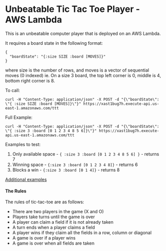 # Unbeatable Tic Tac Toe Player - AWS Lambda

This is an unbeatable computer player that is deployed on an AWS Lambda. 

It requires a board state in the following format:
```
{
  "boardState": "{:size SIZE :board [MOVES]}"
}
```
where size is the number of rows, and moves is a vector of sequential moves (0
indexed) ie. On a size 3 board, the top left corner is 0, middle is 4, bottom right corner is 8.

To call:

```
curl -H "Content-Type: application/json" -X POST -d "{\"boardState\": \"{ :size SIZE :board [MOVES]}\"}" https://xast1bug7h.execute-api.us-east-1.amazonaws.com/ttt
```

Full Example: 

```
curl -H "Content-Type: application/json" -X POST -d "{\"boardState\": \"{ :size 3 :board [0 1 2 3 4 8 5 6]}\"}" https://xast1bug7h.execute-api.us-east-1.amazonaws.com/ttt
```

Examples to test: 
1. Only available space - `{ :size 3 :board [0 1 2 3 4 8 5 6] }` - returns 7
2. Winning space - `{:size 3 :board [0 1 2 3 4 8]}` - returns 6
3. Blocks a win - `{:size 3 :board [0 1 4]}` - returns 8

[Additional
examples](https://github.com/pelensky/clojure_ttt/blob/master/spec/tic_tac_toe/unbeatable_computer_spec.clj)

#### The Rules

The rules of tic-tac-toe are as follows:

* There are two players in the game (X and O)
* Players take turns until the game is over
* A player can claim a field if it is not already taken
* A turn ends when a player claims a field
* A player wins if they claim all the fields in a row, column or diagonal
* A game is over if a player wins
* A game is over when all fields are taken
